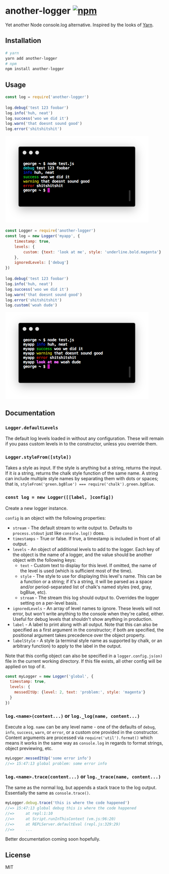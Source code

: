 # another-logger [![npm](https://img.shields.io/npm/v/another-logger.svg)](https://www.npmjs.com/package/another-logger)

Yet another Node console.log alternative. Inspired by the looks of [Yarn](https://yarnpkg.com/).

## Installation

```bash
# yarn
yarn add another-logger
# npm
npm install another-logger
```

## Usage

```js
const log = require('another-logger')

log.debug('test 123 foobar')
log.info('huh, neat')
log.success('woo we did it')
log.warn('that doesnt sound good')
log.error('shitshitshit')
```

![Example screenshot 1](screenshots/example-1.png)

```js
const Logger = require('another-logger')
const log = new Logger('myapp', {
	timestamp: true,
	levels: {
		custom: {text: 'look at me', style: 'underline.bold.magenta'}
	},
	ignoredLevels: ['debug']
})

log.debug('test 123 foobar')
log.info('huh, neat')
log.success('woo we did it')
log.warn('that doesnt sound good')
log.error('shitshitshit')
log.custom('woah dude')
```

![Example screenshot 2](screenshots/example-2.png)

## Documentation

### `Logger.defaultLevels`

The default log levels loaded in without any configuration. These will remain if you pass custom levels in to the constructor, unless you override them.

### `Logger.styleFrom([style])`

Takes a style as input. If the style is anything but a string, returns the input. If it *is* a string, returns the chalk style function of the same name. A string can include multiple style names by separating them with dots or spaces; that is, `styleFrom('green.bgBlue') === require('chalk').green.bgBlue`.

### `const log = new Logger([[label, ]config])`

Create a new logger instance.

`config` is an object with the following properties:

- `stream` - The default stream to write output to. Defaults to `process.stdout` just like `console.log()` does.
- `timestamps` - True or false. If true, a timestamp is included in front of all output.
- `levels` - An object of additional levels to add to the logger. Each key of the object is the name of a logger, and the value should be another object with the following keys:
	- `text` - Custom text to display for this level. If omitted, the name of the level is used (which is sufficient most of the time).
	- `style` - The style to use for displaying this level's name. This can be a function or a string; if it's a string, it will be parsed as a space and/or period-separated list of chalk's named styles (red, gray, bgBlue, etc).
	- `stream` - The stream this log should output to. Overrides the logger setting on a per-level basis.
- `ignoredLevels` - An array of level names to ignore. These levels will not error, but won't write anything to the console when they're called, either. Useful for debug levels that shouldn't show anything in production.
- `label` - A label to print along with all output. Note that this can also be specified as a first argument in the constructor; if both are specified, the positional argument takes precedence over the object property.
- `labelStyle` - A style (a terminal style name as supported by chalk, or an arbitrary function) to apply to the label in the output.

Note that this config object can also be specified in a `logger.config.js(on)` file in the current working directory. If this file exists, all other config will be applied on top of it.

```js
const myLogger = new Logger('global', {
  timestamp: true,
  levels: {
    messedItUp: {level: 2, text: 'problem:', style: 'magenta'}
  }
})
```

### `log.<name>(content...)` or `log._log(name, content...)`

Execute a log. `name` can be any level name - one of the defaults of `debug`, `info`, `success`, `warn`, or `error`, or a custom one provided in the constructor. Content arguments are processed via `require('util').format()` which means it works in the same way as `console.log` in regards to format strings, object previewing, etc.

```js
myLogger.messedItUp('some error info')
//=> 15:47:13 global problem: some error info
```

### `log.<name>.trace(content...)` or `log._trace(name, content...)`

The same as the normal log, but appends a stack trace to the log output. Essentially the same as `console.trace()`.

```js
myLogger.debug.trace('this is where the code happened')
//=> 15:47:13 global debug this is where the code happened
//=>     at repl:1:10
//=>     at Script.runInThisContext (vm.js:96:20)
//=>     at REPLServer.defaultEval (repl.js:329:29)
//=>     ...
```

Better documentation coming soon hopefully.

## License

MIT
